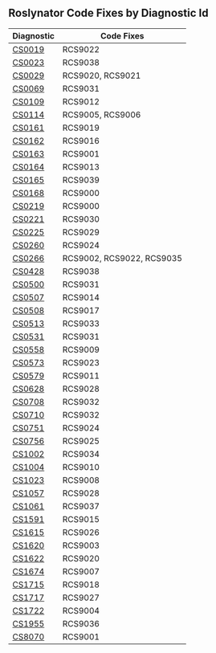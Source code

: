 ## Roslynator Code Fixes by Diagnostic Id

Diagnostic | Code Fixes
--- | ---
[CS0019](http://docs.microsoft.com/en-us/dotnet/csharp/language-reference/compiler-messages/cs0019)|RCS9022
[CS0023](http://docs.microsoft.com/en-us/dotnet/csharp/misc/cs0023)|RCS9038
[CS0029](http://docs.microsoft.com/en-us/dotnet/csharp/language-reference/compiler-messages/cs0029)|RCS9020, RCS9021
[CS0069](http://docs.microsoft.com/en-us/dotnet/csharp/misc/cs0069)|RCS9031
[CS0109](http://docs.microsoft.com/en-us/dotnet/csharp/misc/cs0109)|RCS9012
[CS0114](http://docs.microsoft.com/en-us/dotnet/csharp/misc/cs0114)|RCS9005, RCS9006
[CS0161](http://docs.microsoft.com/en-us/dotnet/csharp/misc/cs0161)|RCS9019
[CS0162](http://docs.microsoft.com/en-us/dotnet/csharp/misc/cs0162)|RCS9016
[CS0163](http://docs.microsoft.com/en-us/dotnet/csharp/language-reference/compiler-messages/cs0163)|RCS9001
[CS0164](http://docs.microsoft.com/en-us/dotnet/csharp/misc/cs0164)|RCS9013
[CS0165](http://docs.microsoft.com/en-us/dotnet/csharp/language-reference/compiler-messages/cs0165)|RCS9039
[CS0168](http://docs.microsoft.com/en-us/dotnet/csharp/misc/cs0168)|RCS9000
[CS0219](http://docs.microsoft.com/en-us/dotnet/csharp/misc/cs0219)|RCS9000
[CS0221](http://docs.microsoft.com/en-us/dotnet/csharp/misc/cs0221)|RCS9030
[CS0225](http://docs.microsoft.com/en-us/dotnet/csharp/misc/cs0225)|RCS9029
[CS0260](http://docs.microsoft.com/en-us/dotnet/csharp/language-reference/compiler-messages/cs0260)|RCS9024
[CS0266](http://docs.microsoft.com/en-us/dotnet/csharp/language-reference/compiler-messages/cs0266)|RCS9002, RCS9022, RCS9035
[CS0428](http://docs.microsoft.com/en-us/dotnet/csharp/misc/cs0428)|RCS9038
[CS0500](http://docs.microsoft.com/en-us/dotnet/csharp/misc/cs0500)|RCS9031
[CS0507](http://docs.microsoft.com/en-us/dotnet/csharp/language-reference/compiler-messages/cs0507)|RCS9014
[CS0508](http://docs.microsoft.com/en-us/dotnet/csharp/misc/cs0508)|RCS9017
[CS0513](http://docs.microsoft.com/en-us/dotnet/csharp/misc/cs0513)|RCS9033
[CS0531](http://docs.microsoft.com/en-us/dotnet/csharp/misc/cs0531)|RCS9031
[CS0558](http://docs.microsoft.com/en-us/dotnet/csharp/misc/cs0558)|RCS9009
[CS0573](http://docs.microsoft.com/en-us/dotnet/csharp/misc/cs0573)|RCS9023
[CS0579](http://docs.microsoft.com/en-us/dotnet/csharp/language-reference/compiler-messages/cs0579)|RCS9011
[CS0628](http://docs.microsoft.com/en-us/dotnet/csharp/misc/cs0628)|RCS9028
[CS0708](http://docs.microsoft.com/en-us/dotnet/csharp/misc/cs0708)|RCS9032
[CS0710](http://docs.microsoft.com/en-us/dotnet/csharp/misc/cs0710)|RCS9032
[CS0751](http://docs.microsoft.com/en-us/dotnet/csharp/misc/cs0751)|RCS9024
[CS0756](http://docs.microsoft.com/en-us/dotnet/csharp/misc/cs0756)|RCS9025
[CS1002](http://docs.microsoft.com/en-us/dotnet/csharp/misc/cs1002)|RCS9034
[CS1004](http://docs.microsoft.com/en-us/dotnet/csharp/misc/cs1004)|RCS9010
[CS1023](http://docs.microsoft.com/en-us/dotnet/csharp/misc/cs1023)|RCS9008
[CS1057](http://docs.microsoft.com/en-us/dotnet/csharp/misc/cs1057)|RCS9028
[CS1061](http://docs.microsoft.com/en-us/dotnet/csharp/language-reference/compiler-messages/cs1061)|RCS9037
[CS1591](http://docs.microsoft.com/en-us/dotnet/csharp/language-reference/compiler-messages/cs1591)|RCS9015
[CS1615](http://docs.microsoft.com/en-us/dotnet/csharp/misc/cs1615)|RCS9026
[CS1620](http://docs.microsoft.com/en-us/dotnet/csharp/misc/cs1620)|RCS9003
[CS1622](http://docs.microsoft.com/en-us/dotnet/csharp/misc/cs1622)|RCS9020
[CS1674](http://docs.microsoft.com/en-us/dotnet/csharp/language-reference/compiler-messages/cs1674)|RCS9007
[CS1715](http://docs.microsoft.com/en-us/dotnet/csharp/misc/cs1715)|RCS9018
[CS1717](http://docs.microsoft.com/en-us/dotnet/csharp/misc/cs1717)|RCS9027
[CS1722](http://docs.microsoft.com/en-us/dotnet/csharp/misc/cs1722)|RCS9004
[CS1955](http://docs.microsoft.com/en-us/dotnet/csharp/misc/cs1955)|RCS9036
[CS8070]()|RCS9001
